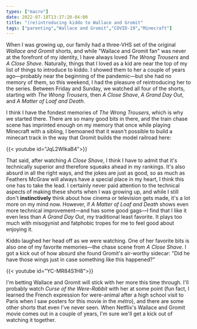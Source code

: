 ```yaml
---
types: ["macro"]
date: 2022-07-18T13:37:20-04:00
title: "(re)introducing kiddo to Wallace and Gromit"
tags: ["parenting","Wallace and Gromit","COVID-19","Minecraft"]
---
```


When I was growing up, our family had a three-VHS set of the original *Wallace and Gromit* shorts, and while "Wallace and Gromit fan" was never at the forefront of my identity, I have always loved *The Wrong Trousers* and *A Close Shave*. Naturally, things that I loved as a kid are near the top of my list of things to introduce to kiddo. I showed them to her a couple of years ago—probably near the beginning of the pandemic—but she had no memory of them, so this weekend, I had the pleasure of reintroducing her to the series. Between Friday and Sunday, we watched all four of the shorts, starting with *The Wrong Trousers*, then *A Close Shave*, *A Grand Day Out*, and *A Matter of Loaf and Death*. 

I think I have the fondest memories of *The Wrong Trousers*, which is why we started there. There are so many good bits in there, and the train chase scene has imprinted enough on my memory that once while playing Minecraft with a sibling, I bemoaned that it wasn't possible to build a minecart track in the way that Gromit builds the model railroad here:

{{< youtube id="JqL2WIkaB4">}}

That said, after watching *A Close Shave*, I think I have to admit that it's technically superior and therefore squeaks ahead in my rankings. It's also absurd in all the right ways, and the jokes are just as good, so as much as Feathers McGraw will always have a special place in my heart, I think this one has to take the lead. I certainly never paid attention to the technical aspects of making these shorts when I was growing up, and while I still don't **instinctively** think about how cinema or television gets made, it's a lot more on my mind now. However, if *A Matter of Loaf and Death* shows even more technical improvement—and has some good gags—I find that I like it even less than *A Grand Day Out*, my traditional least favorite. It plays too much with misogynist and fatphobic tropes for me to feel good about enjoying it. 

Kiddo laughed her head off as we were watching. One of her favorite bits is also one of my favorite memories—the chase scene from *A Close Shave*. I got a kick out of how absurd she found Gromit's air-worthy sidecar: "Did he have those wings just in case something like this happened?" 

{{< youtube id="YC-MR84S1H8">}}

I'm betting Wallace and Gromit will stick with her more this time through. I'll probably watch *Curse of the Were-Rabbit* with her at some point (fun fact, I learned the French expression for were-animal after a high school visit to Paris when I saw posters for this movie in the *métro*), and there are some other shorts that even I've never seen. When Netflix's Wallace and Gromit movie comes out in a couple of years, I'm sure we'll get a kick out of watching it together.
